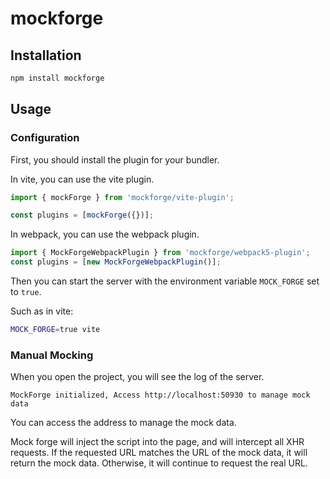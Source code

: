 # mockforge

## Installation

```bash
npm install mockforge
```

## Usage

### Configuration

First, you should install the plugin for your bundler.

In vite, you can use the vite plugin.

```javascript
import { mockForge } from 'mockforge/vite-plugin';

const plugins = [mockForge({})];
```

In webpack, you can use the webpack plugin.

```javascript
import { MockForgeWebpackPlugin } from 'mockforge/webpack5-plugin';
const plugins = [new MockForgeWebpackPlugin()];
```

Then you can start the server with the environment variable `MOCK_FORGE` set to `true`.

Such as in vite:

```bash
MOCK_FORGE=true vite
```

### Manual Mocking

When you open the project, you will see the log of the server.

`MockForge initialized, Access http://localhost:50930 to manage mock data`

You can access the address to manage the mock data.

Mock forge will inject the script into the page, and will intercept all XHR requests. If the requested URL matches the URL of the mock data, it will return the mock data. Otherwise, it will continue to request the real URL.
